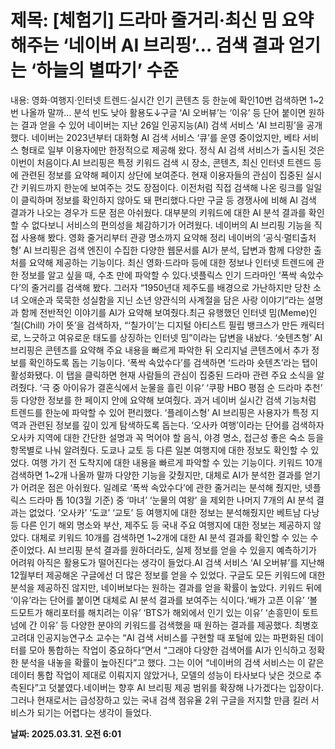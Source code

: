 # **제목: [체험기] 드라마 줄거리·최신 밈 요약해주는 ‘네이버 AI 브리핑’… 검색 결과 얻기는 ‘하늘의 별따기’ 수준**

  내용: 영화·여행지·인터넷 트렌드·실시간 인기 콘텐츠 등 한눈에 확인10번 검색하면 1~2번 나올까 말까… 분석 빈도 낮아 활용도↓구글 ‘AI 오버뷰’는 ‘이유’ 등 단어 붙이면 원하는 결과 얻을 수 있어        네이버는 지난 26일 인공지능(AI) 검색 서비스 ‘AI 브리핑’을 공개했다. 네이버는 2023년부터 대화형 AI 검색 서비스 ‘큐’를 운영 중이었지만, 베타 서비스 형태로 일부 이용자에만 한정적으로 제공해 왔다. 정식 AI 검색 서비스가 출시된 것은 이번이 처음이다.AI 브리핑은 특정 키워드 검색 시 장소, 콘텐츠, 최신 인터넷 트렌드 등에 관련된 정보를 요약해 페이지 상단에 보여준다. 현재 이용자들의 관심이 집중된 실시간 키워드까지 한눈에 보여주는 것도 장점이다. 이전처럼 직접 검색해 나온 링크를 일일이 클릭하며 정보를 확인하지 않아도 돼 편리했다.다만 구글 등 경쟁사에 비해 AI 검색 결과가 나오는 경우가 드문 점은 아쉬웠다. 대부분의 키워드에 대한 AI 분석 결과를 확인할 수 없다보니 서비스의 편의성을 체감하기가 어려웠다. 네이버의 AI 브리핑 기능을 직접 사용해 봤다. 영화 줄거리부터 관광 명소까지 요약해 정리        네이버의 ‘공식·멀티출처형’ AI 브리핑은 검색 엔진이 수집한 다양한 웹문서를 AI가 분석, 답변과 함께 다양한 출처를 요약해 제공하는 기능이다. 최신 영화·드라마 등에 대한 정보나 인터넷 트렌드에 관한 정보를 알고 싶을 때, 수초 만에 파악할 수 있다.넷플릭스 인기 드라마인 ‘폭싹 속았수다’의 줄거리를 검색해 봤다. 그러자 “1950년대 제주도를 배경으로 가난하지만 당찬 소녀 오애순과 묵묵한 성실함을 지닌 소년 양관식의 사계절을 담은 사랑 이야기”라는 설명과 함께 전반적인 이야기를 AI가 요약해 보여줬다.최근 유행했던 인터넷 밈(Meme)인 ‘칠(Chill) 가이 뜻’을 검색하자, “‘칠가이’는 디지털 아티스트 필립 뱅크스가 만든 캐릭터로, 느긋하고 여유로운 태도를 상징하는 인터넷 밈”이라는 답변을 내놨다.        ‘숏텐츠형’ AI 브리핑은 콘텐츠를 요약해 주요 내용을 빠르게 파악한 뒤 오리지널 콘텐츠에서 추가 정보를 확인하도록 돕는 기능이다. ‘폭싹 속았수다’를 검색하면 ‘드라마 숏텐츠’라는 탭이 활성화됐다. 이 탭을 클릭하면 현재 사람들의 관심이 집중된 드라마 관련 주요 소식을 알려줬다. ‘극 중 아이유가 결혼식에서 눈물을 흘린 이유’ ‘쿠팡 HBO 평점 순 드라마 추천’ 등 다양한 정보를 한 페이지 안에 요약해 보여줬다. 과거 네이버 실시간 검색 기능처럼 트렌드를 한눈에 파악할 수 있어 편리했다.        ‘플레이스형’ AI 브리핑은 사용자가 특정 지역과 관련된 정보를 깊이 있게 탐색하도록 돕는다. ‘오사카 여행’이라는 단어를 검색하자 오사카 지역에 대한 간단한 설명과 꼭 먹어야 할 음식, 야경 명소, 접근성 좋은 숙소 등을 항목별로 나눠 알려줬다. 도쿄나 교토 등 다른 일본 여행지에 대한 정보도 확인할 수 있었다. 여행 가기 전 도착지에 대한 내용을 빠르게 파악할 수 있는 기능이다. 키워드 10개 검색하면 1~2개 나올까 말까         다양한 기능을 갖췄지만, 대체로 AI가 분석한 결과를 얻기가 어려운 점은 아쉬웠다. 일례로 ‘폭싹 속았수다’에 관한 줄거리는 분석해 줬지만, 넷플릭스 드라마 톱 10(3월 기준) 중 ‘마녀’ ‘눈물의 여왕’ 을 제외한 나머지 7개의 AI 분석 결과는 없었다. ‘오사카’ ‘도쿄’ ‘교토’ 등 여행지에 대한 정보는 분석해줬지만 베트남 다낭 등 다른 인기 해외 명소와 부산, 제주도 등 국내 주요 여행지에 대한 정보는 제공하지 않았다.        대체로 키워드 10개를 검색하면 1~2개에 대한 AI 분석 결과를 확인할 수 있는 수준이었다. AI 브리핑 분석 결과를 원하더라도, 실제 정보를 얻을 수 있을지 예측하기가 어려워 아직은 활용도가 떨어진다는 생각이 들었다.AI 검색 서비스 ‘AI 오버뷰’를 지난해 12월부터 제공해온 구글에선 더 많은 정보를 얻을 수 있었다. 구글도 모든 키워드에 대한 분석을 제공하진 않지만, 네이버보다는 원하는 결과를 얻을 확률이 높았다. 키워드 뒤에 ‘이유’라는 단어를 붙이면 대체로 AI 분석 결과를 보여주는 식이다.‘배가 고픈 이유’ ‘볼드모트가 해리포터를 해치려는 이유’ ‘BTS가 해외에서 인기 있는 이유’ ‘손흥민이 토트넘에 간 이유’ 등 다양한 분야의 키워드를 검색했을 때 원하는 결과를 제공했다.        최병호 고려대 인공지능연구소 교수는 “AI 검색 서비스를 구현할 때 포털에 있는 파편화된 데이터를 모아 통합하는 작업이 중요하다”면서 “그래야 다양한 검색어를 AI가 인식하고 정확한 분석을 내놓을 확률이 높아진다”고 했다. 그는 이어 “네이버의 검색 서비스는 이 같은 데이터 통합 작업이 제대로 이뤄지지 않았거나, 모델의 성능이 타사보다 낮은 것으로 추측된다”고 덧붙였다.네이버는 향후 AI 브리핑 제공 범위를 확장해 나가겠다는 입장이다. 그러나 현재로서는 급성장하고 있는 국내 검색 점유율 2위 구글을 저지할 만큼 킬러 서비스가 되기는 어렵다는 생각이 들었다.

  **날짜: 2025.03.31. 오전 6:01**